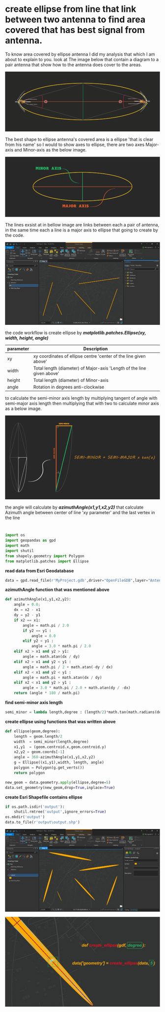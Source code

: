 # create ellipse from line that link between two antenna to find  area covered that has best signal from antenna.
To know area covered by ellipse antenna I did my analysis that which I am about to explain to you.
look at The image below that contain a diagram to a pair antenna that  show how to the antenna does cover to the areas.

![ellipse](Images/ellipse.png "ellipse")

The best shape to ellipse antenna's covered area is a ellipse 'that is clear from his name' so I would to show axes to ellipse, there are two axes Major-axis and Minor-axis as the below image.

![ellipse2](Images/ellipse2.png "ellipse2")

The lines exsist at in bellow image are links between each a pair of antenna, in the same time each a line is a major axis to ellipse that going to create by the code.

![lines](Images/lines.jpg "lines")

the code workflow is create ellipse by ***matplotlib.patches.Ellipse(xy, width, height, angle)***

| parameter   | Description                                                             |
| ----------- | ----------------------------------------------------------------------- |
| xy          | xy coordinates of ellipse centre 'center of the line given above'       |
| width       | Total length (diameter) of Major-axis 'Length of the line given above'  |
| height      | Total length (diameter) of Minor-axis                                   |
| angle       | Rotation in degrees anti-clockwise                                      |

to calculate the semi-minor axis length by multiplying tangent of angle with semi-major axis length  then multiplying that with two to calculate minor axis as a below image.

![workflow](Images/workflow.png "workflow")

the angle will calculate by ***azimuthAngle(x1,y1,x2,y2)*** that calculate Azimuth angle between center of line 'xy parameter' and the last vertex in the line
# 
```py
import os
import geopandas as gpd
import math
import shutil
from shapely.geometry import Polygon
from matplotlib.patches import Ellipse
```
**read data from Esri Geodatabase**
```py
data = gpd.read_file(r'MyProject.gdb',driver="OpenFileGDB",layer="Antenna")
```
**azimuthAngle function that was mentioned above**
```py
def azimuthAngle(x1,y1,x2,y2):
    angle = 0.0;
    dx = x2 - x1
    dy = y2 - y1
    if x2 == x1:
        angle = math.pi / 2.0
        if y2 == y1 :
            angle = 0.0
        elif y2 < y1 :
            angle = 3.0 * math.pi / 2.0
    elif x2 > x1 and y2 > y1:
        angle = math.atan(dx / dy)
    elif x2 > x1 and y2 < y1 :
        angle = math.pi / 2 + math.atan(-dy / dx)
    elif x2 < x1 and y2 < y1 :
        angle = math.pi + math.atan(dx / dy)
    elif x2 < x1 and y2 > y1 :
        angle = 3.0 * math.pi / 2.0 + math.atan(dy / -dx)
    return (angle * 180 / math.pi)
```
**find semi-minor axis length**
```py
semi_minor = lambda length,degree : (length/2)*math.tan(math.radians(degree))
```
**create ellipse using functions that was written above**
```py
def ellipse(geom,degree):
    length = geom.length/2
    width  = semi_minor(length,degree)
    x1,y1  = (geom.centroid.x,geom.centroid.y)
    x2,y2 = geom.coords[-1]
    angle = 360-azimuthAngle(x1,y1,x2,y2)
    g = Ellipse((x1,y1),width, length, angle)
    polygon = Polygon(g.get_verts())
    return polygon
```
```py
new_geom = data.geometry.apply(ellipse,degree=5)
data.set_geometry(new_geom,drop=True,inplace=True)
```

**create Esri Shapefile contains ellipse**
```py
if os.path.isdir('output'):
    shutil.rmtree('output',ignore_errors=True)
os.mkdir('output')
data.to_file(r'output\output.shp')
```
![ellipse3](Images/ellipse3.jpg "ellipse3")

![test](Images/test.jpg "test")
